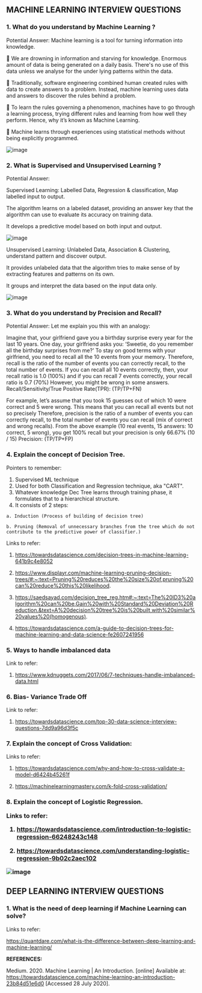 **<h2>MACHINE LEARNING INTERVIEW QUESTIONS</h2>**

<h3>1. What do you understand by Machine Learning ?</h3>

Potential Answer: Machine learning is a tool for turning information into knowledge. 
  
   We are drowning in information and starving for knowledge. Enormous amount of data is being generated on a daily basis. There's no use of this data unless we analyse for the under lying patterns within the data.
  
   Traditionally, software engineering combined human created rules with data to create answers to a problem. Instead, machine learning uses data and answers to discover the rules behind a problem.
  
   To learn the rules governing a phenomenon, machines have to go through a learning process, trying different rules and learning from how well they perform. Hence, why it’s known as Machine Learning.
  
   Machine learns through experiences using statistical methods without being explicitly programmed.
  
  ![image](https://user-images.githubusercontent.com/38240162/90568575-13b90480-e1a4-11ea-931b-135ab5be3322.png)
 
  
  
<h3>2. What is Supervised and Unsupervised Learning ?</h3>

Potential Answer:  

Supervised Learning: Labelled Data, Regression & classification, Map labelled input to output.

The algorithm learns on a labeled dataset, providing an answer key that the algorithm can use to evaluate its accuracy on training data. 

It develops a predictive model based on both input and output.

![image](https://user-images.githubusercontent.com/38240162/90569357-a8703200-e1a5-11ea-92ec-4f5c71c255cb.png)

Unsupervised Learning: Unlabeled Data, Association & Clustering, understand pattern and discover output.

It provides unlabeled data that the algorithm tries to make sense of by extracting features and patterns on its own.

It groups and interpret the data based on the input data only.

![image](https://user-images.githubusercontent.com/38240162/90569316-955d6200-e1a5-11ea-9a57-c6e2f8ed8fed.png)



<h3>3. What do you understand by Precision and Recall?</h3>
Potential Answer:  Let me explain you this with an analogy:

Imagine that, your girlfriend gave you a birthday surprise every year for the last 10 years. One day, your girlfriend asks you: ‘Sweetie, do you remember all the birthday surprises from me?’
To stay on good terms with your girlfriend, you need to recall all the 10 events from your memory. Therefore, recall is the ratio of the number of events you can correctly recall, to the total number of events.
If you can recall all 10 events correctly, then, your recall ratio is 1.0 (100%) and if you can recall 7 events correctly, your recall ratio is 0.7 (70%)
However, you might be wrong in some answers.
Recall/Sensitivity/True Positive Rate(TPR): (TP/TP+FN)

For example, let’s assume that you took 15 guesses out of which 10 were correct and 5 were wrong. This means that you can recall all events but not so precisely
Therefore, precision is the ratio of a number of events you can correctly recall, to the total number of events you can recall (mix of correct and wrong recalls).
From the above example (10 real events, 15 answers: 10 correct, 5 wrong), you get 100% recall but your precision is only 66.67% (10 / 15)
Precision: (TP/TP+FP)
  
  
<h3>4. Explain the concept of Decision Tree.</h3>

Pointers to remember:
  1. Supervised ML technique
  2. Used for both Classification and Regression technique, aka "CART".
  3. Whatever knowledge Dec Tree learns through training phase, it formulates that to a hierarchical structure.
  4. It consists of 2 steps:
    
    a. Induction (Process of building of decision tree)
    
    b. Pruning (Removal of unnecessary branches from the tree which do not contribute to the predictive power of classifier.)
    
Links to refer:

1. https://towardsdatascience.com/decision-trees-in-machine-learning-641b9c4e8052
  
2. https://www.displayr.com/machine-learning-pruning-decision-trees/#:~:text=Pruning%20reduces%20the%20size%20of,pruning%20can%20reduce%20this%20likelihood.
  
3. https://saedsayad.com/decision_tree_reg.htm#:~:text=The%20ID3%20algorithm%20can%20be,Gain%20with%20Standard%20Deviation%20Reduction.&text=A%20decision%20tree%20is%20built,with%20similar%20values%20(homogenous).
  
4. https://towardsdatascience.com/a-guide-to-decision-trees-for-machine-learning-and-data-science-fe2607241956

<h3>5. Ways to handle imbalanced data </h3>

Link to refer:
1. https://www.kdnuggets.com/2017/06/7-techniques-handle-imbalanced-data.html
  

<h3>6. Bias- Variance Trade Off </h3>

Link to refer:

1. https://towardsdatascience.com/top-30-data-science-interview-questions-7dd9a96d3f5c


<h3>7. Explain the concept of Cross Validation: </h3>

Links to refer:
1. https://towardsdatascience.com/why-and-how-to-cross-validate-a-model-d6424b45261f

2. https://machinelearningmastery.com/k-fold-cross-validation/


<h3>8. Explain the concept of Logistic Regression.

Links to refer:
1. https://towardsdatascience.com/introduction-to-logistic-regression-66248243c148

2. https://towardsdatascience.com/understanding-logistic-regression-9b02c2aec102
  
![image](https://user-images.githubusercontent.com/26432753/90569620-1b79a880-e1a6-11ea-8030-879e3fd2891d.png)


**<h2>DEEP LEARNING INTERVIEW QUESTIONS</h2>**

<h3>1. What is the need of deep learning if Machine Learning can solve?</h3>

Links to refer: 

https://quantdare.com/what-is-the-difference-between-deep-learning-and-machine-learning/

**REFERENCES:**

Medium. 2020. Machine Learning | An Introduction. [online] Available at: <https://towardsdatascience.com/machine-learning-an-introduction-23b84d51e6d0> [Accessed 28 July 2020].

